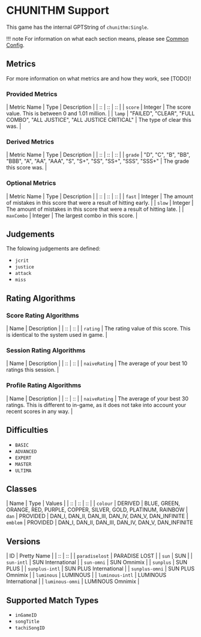 # CHUNITHM Support

This game has the internal GPTString of `chunithm:Single`.

!!! note
	For information on what each section means, please see [Common Config](../common-config/index.md).

## Metrics

For more information on what metrics are and how they work, see [TODO]!

### Provided Metrics

| Metric Name | Type | Description |
| :: | :: | :: |
| `score` | Integer | The score value. This is between 0 and 1.01 million. |
| `lamp` | "FAILED", "CLEAR", "FULL COMBO", "ALL JUSTICE", "ALL JUSTICE CRITICAL" | The type of clear this was. |

### Derived Metrics

| Metric Name | Type | Description |
| :: | :: | :: |
| `grade` | "D", "C", "B", "BB", "BBB", "A", "AA", "AAA", "S", "S+", "SS", "SS+", "SSS", "SSS+" | The grade this score was. |

### Optional Metrics

| Metric Name | Type | Description |
| :: | :: | :: |
| `fast` | Integer | The amount of mistakes in this score that were a result of hitting early. |
| `slow` | Integer | The amount of mistakes in this score that were a result of hitting late. |
| `maxCombo` | Integer | The largest combo in this score. |

## Judgements

The folowing judgements are defined:

- `jcrit`
- `justice`
- `attack`
- `miss`

## Rating Algorithms

### Score Rating Algorithms

| Name | Description |
| :: | :: |
| `rating` | The rating value of this score. This is identical to the system used in game. |

### Session Rating Algorithms

| Name | Description |
| :: | :: |
| `naiveRating` | The average of your best 10 ratings this session. |

### Profile Rating Algorithms

| Name | Description |
| :: | :: |
| `naiveRating` | The average of your best 30 ratings. This is different to in-game, as it does not take into account your recent scores in any way. |

## Difficulties

- `BASIC`
- `ADVANCED`
- `EXPERT`
- `MASTER`
- `ULTIMA`

## Classes

| Name | Type | Values |
| :: | :: | :: |
| `colour` | DERIVED | BLUE, GREEN, ORANGE, RED, PURPLE, COPPER, SILVER, GOLD, PLATINUM, RAINBOW
| `dan` | PROVIDED | DAN_I, DAN_II, DAN_III, DAN_IV, DAN_V, DAN_INFINITE
| `emblem` | PROVIDED | DAN_I, DAN_II, DAN_III, DAN_IV, DAN_V, DAN_INFINITE

## Versions

| ID | Pretty Name |
| :: | :: |
| `paradiselost` | PARADISE LOST |
| `sun` | SUN |
| `sun-intl` | SUN International |
| `sun-omni` | SUN Omnimix |
| `sunplus` | SUN PLUS |
| `sunplus-intl` | SUN PLUS International |
| `sunplus-omni` | SUN PLUS Omnimix |
| `luminous` | LUMINOUS |
| `luminous-intl` | LUMINOUS International |
| `luminous-omni` | LUMINOUS Omnimix |

## Supported Match Types

- `inGameID`
- `songTitle`
- `tachiSongID`